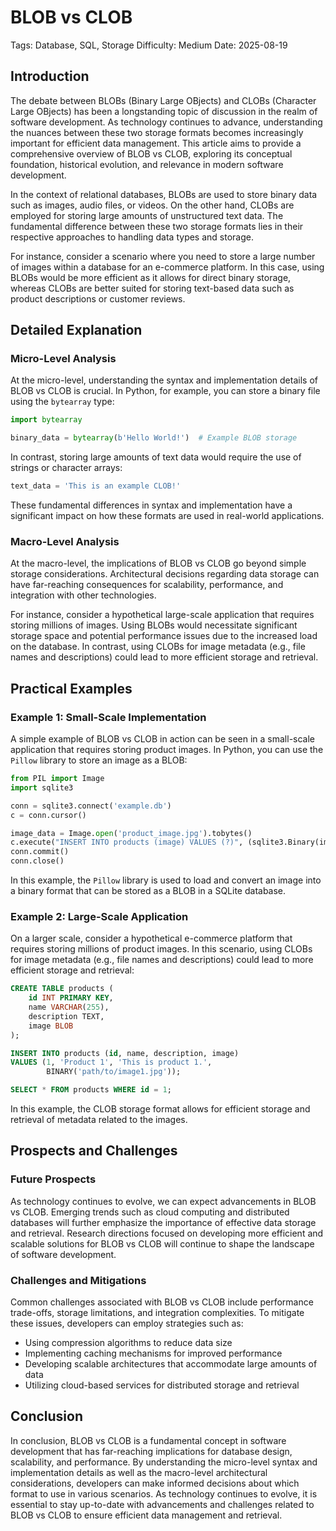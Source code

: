 # BLOB vs CLOB
Tags: Database, SQL, Storage
Difficulty: Medium
Date: 2025-08-19

## Introduction

The debate between BLOBs (Binary Large OBjects) and CLOBs (Character Large OBjects) has been a longstanding topic of discussion in the realm of software development. As technology continues to advance, understanding the nuances between these two storage formats becomes increasingly important for efficient data management. This article aims to provide a comprehensive overview of BLOB vs CLOB, exploring its conceptual foundation, historical evolution, and relevance in modern software development.

In the context of relational databases, BLOBs are used to store binary data such as images, audio files, or videos. On the other hand, CLOBs are employed for storing large amounts of unstructured text data. The fundamental difference between these two storage formats lies in their respective approaches to handling data types and storage.

For instance, consider a scenario where you need to store a large number of images within a database for an e-commerce platform. In this case, using BLOBs would be more efficient as it allows for direct binary storage, whereas CLOBs are better suited for storing text-based data such as product descriptions or customer reviews.

## Detailed Explanation

### Micro-Level Analysis

At the micro-level, understanding the syntax and implementation details of BLOB vs CLOB is crucial. In Python, for example, you can store a binary file using the `bytearray` type:
```python
import bytearray

binary_data = bytearray(b'Hello World!')  # Example BLOB storage
```
In contrast, storing large amounts of text data would require the use of strings or character arrays:
```python
text_data = 'This is an example CLOB!'
```
These fundamental differences in syntax and implementation have a significant impact on how these formats are used in real-world applications.

### Macro-Level Analysis

At the macro-level, the implications of BLOB vs CLOB go beyond simple storage considerations. Architectural decisions regarding data storage can have far-reaching consequences for scalability, performance, and integration with other technologies.

For instance, consider a hypothetical large-scale application that requires storing millions of images. Using BLOBs would necessitate significant storage space and potential performance issues due to the increased load on the database. In contrast, using CLOBs for image metadata (e.g., file names and descriptions) could lead to more efficient storage and retrieval.

## Practical Examples

### Example 1: Small-Scale Implementation

A simple example of BLOB vs CLOB in action can be seen in a small-scale application that requires storing product images. In Python, you can use the `Pillow` library to store an image as a BLOB:
```python
from PIL import Image
import sqlite3

conn = sqlite3.connect('example.db')
c = conn.cursor()

image_data = Image.open('product_image.jpg').tobytes()
c.execute("INSERT INTO products (image) VALUES (?)", (sqlite3.Binary(image_data),))
conn.commit()
conn.close()
```
In this example, the `Pillow` library is used to load and convert an image into a binary format that can be stored as a BLOB in a SQLite database.

### Example 2: Large-Scale Application

On a larger scale, consider a hypothetical e-commerce platform that requires storing millions of product images. In this scenario, using CLOBs for image metadata (e.g., file names and descriptions) could lead to more efficient storage and retrieval:
```sql
CREATE TABLE products (
    id INT PRIMARY KEY,
    name VARCHAR(255),
    description TEXT,
    image BLOB
);

INSERT INTO products (id, name, description, image)
VALUES (1, 'Product 1', 'This is product 1.', 
        BINARY('path/to/image1.jpg'));

SELECT * FROM products WHERE id = 1;
```
In this example, the CLOB storage format allows for efficient storage and retrieval of metadata related to the images.

## Prospects and Challenges

### Future Prospects

As technology continues to evolve, we can expect advancements in BLOB vs CLOB. Emerging trends such as cloud computing and distributed databases will further emphasize the importance of effective data storage and retrieval. Research directions focused on developing more efficient and scalable solutions for BLOB vs CLOB will continue to shape the landscape of software development.

### Challenges and Mitigations

Common challenges associated with BLOB vs CLOB include performance trade-offs, storage limitations, and integration complexities. To mitigate these issues, developers can employ strategies such as:

* Using compression algorithms to reduce data size
* Implementing caching mechanisms for improved performance
* Developing scalable architectures that accommodate large amounts of data
* Utilizing cloud-based services for distributed storage and retrieval

## Conclusion

In conclusion, BLOB vs CLOB is a fundamental concept in software development that has far-reaching implications for database design, scalability, and performance. By understanding the micro-level syntax and implementation details as well as the macro-level architectural considerations, developers can make informed decisions about which format to use in various scenarios. As technology continues to evolve, it is essential to stay up-to-date with advancements and challenges related to BLOB vs CLOB to ensure efficient data management and retrieval.